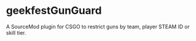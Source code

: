 # geekfestGunGuard
A SourceMod plugin for CSGO to restrict guns by team, player STEAM ID or skill tier.
